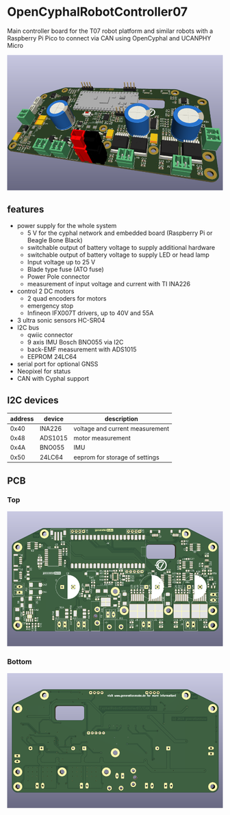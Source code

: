 # OpenCyphalRobotController07
Main controller board for the T07 robot platform and similar robots with a Raspberry Pi Pico to connect via CAN using OpenCyphal and UCANPHY Micro 

![CyphalRobotController07/CAN rendering](docs/images/CyphalRobotController07-CAN_rendering.png)

## features

- power supply for the whole system
  - 5 V for the cyphal network and embedded board (Raspberry Pi or Beagle Bone Black)
  - switchable output of battery voltage to supply additional hardware
  - switchable output of battery voltage to supply LED or head lamp
  - Input voltage up to 25 V
  - Blade type fuse (ATO fuse)
  - Power Pole connector
  - measurement of input voltage and current with TI INA226
- control 2 DC motors
  - 2 quad encoders for motors
  - emergency stop
  - Infineon IFX007T drivers, up to 40V and 55A
- 3 ultra sonic sensors HC-SR04
- I2C bus
  - qwiic connector
  - 9 axis IMU Bosch BNO055 via I2C
  - back-EMF measurement with ADS1015
  - EEPROM 24LC64
- serial port for optional GNSS
- Neopixel for status
- CAN with Cyphal support

## I2C devices

| address | device  | description                     |
|---------|---------|---------------------------------|
| 0x40    | INA226  | voltage and current measurement |
| 0x48    | ADS1015 | motor measurement               |
| 0x4A    | BNO055  | IMU                             |
| 0x50    | 24LC64  | eeprom for storage of settings  |
## PCB

### Top

![CyphalRobotController07/CAN PCB top](docs/images/CyphalRobotController07-CAN_top.png)

### Bottom

![CyphalRobotController07/CAN PCB bot](docs/images/CyphalRobotController07-CAN_bot.png)
